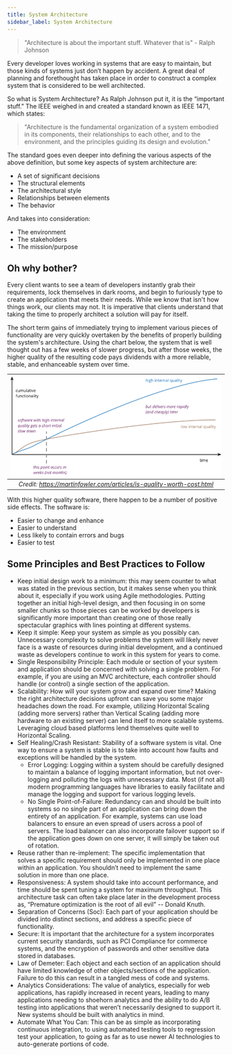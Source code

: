 ```yaml
---
title: System Architecture
sidebar_label: System Architecture
---
```


> "Architecture is about the important stuff. Whatever that is" - Ralph Johnson

Every developer loves working in systems that are easy to maintain, but those kinds of systems just don’t happen by accident. A great deal of planning and forethought has taken place in order to construct a complex system that is considered to be well architected.

So what is System Architecture? As Ralph Johnson put it, it is the “important stuff.” The IEEE weighed in and created a standard known as IEEE 1471, which states:

> "Architecture is the fundamental organization of a system embodied in its components, their relationships to each other, and to the environment, and the principles guiding its design and evolution."

The standard goes even deeper into defining the various aspects of the above definition, but some key aspects of system architecture are:

- A set of significant decisions
- The structural elements
- The architectural style
- Relationships between elements
- The behavior

And takes into consideration:

- The environment
- The stakeholders
- The mission/purpose

## Oh why bother?

Every client wants to see a team of developers instantly grab their requirements, lock themselves in dark rooms, and begin to furiously type to create an application that meets their needs. While we know that isn't how things work, our clients may not. It is imperative that clients understand that taking the time to properly architect a solution will pay for itself.

The short term gains of immediately trying to implement various pieces of functionality are very quickly overtaken by the benefits of properly building the system's architecture. Using the chart below, the system that is well thought out has a few weeks of slower progress, but after those weeks, the higher quality of the resulting code pays dividends with a more reliable, stable, and enhanceable system over time.

| ![](assets/development/system-architecture/quality-over-time.png) |
|:--:|
| *Credit: <https://martinfowler.com/articles/is-quality-worth-cost.html>* |

With this higher quality software, there happen to be a number of positive side effects. The software is:

- Easier to change and enhance
- Easier to understand
- Less likely to contain errors and bugs
- Easier to test

## Some Principles and Best Practices to Follow

- Keep initial design work to a minimum: this may seem counter to what was stated in the previous section, but it makes sense when you think about it, especially if you work using Agile methodologies. Putting together an initial high-level design, and then focusing in on some smaller chunks so those pieces can be worked by developers is significantly more important than creating one of those really spectacular graphics with lines pointing at different systems.
- Keep it simple: Keep your system as simple as you possibly can. Unnecessary complexity to solve problems the system will likely never face is a waste of resources during initial development, and a continued waste as developers continue to work in this system for years to come.
- Single Responsibility Principle: Each module or section of your system and application should be concerned with solving a single problem. For example, if you are using an MVC architecture, each controller should handle (or control) a single section of the application.
- Scalability: How will your system grow and expand over time? Making the right architecture decisions upfront can save you some major headaches down the road. For example, utilizing Horizontal Scaling (adding more servers) rather than Vertical Scaling (adding more hardware to an existing server) can lend itself to more scalable systems. Leveraging cloud based platforms lend themselves quite well to Horizontal Scaling.
- Self Healing/Crash Resistant: Stability of a software system is vital. One way to ensure a system is stable is to take into account how faults and exceptions will be handled by the system.
    - Error Logging: Logging within a system should be carefully designed to maintain a balance of logging important information, but not over-logging and polluting the logs with unnecessary data. Most (if not all) modern programming languages have libraries to easily facilitate and manage the logging and support for various logging levels.
    - No Single Point-of-Failure: Redundancy can and should be built into systems so no single part of an application can bring down the entirety of an application. For example, systems can use load balancers to ensure an even spread of users across a pool of servers. The load balancer can also incorporate failover support so if the application goes down on one server, it will simply be taken out of rotation.
- Reuse rather than re-implement: The specific implementation that solves a specific requirement should only be implemented in one place within an application. You shouldn’t need to implement the same solution in more than one place.
- Responsiveness: A system should take into account performance, and time should be spent tuning a system for maximum throughput. This architecture task can often take place later in the development process as, “Premature optimization is the root of all evil” -- Donald Knuth.
- Separation of Concerns (Soc): Each part of your application should be divided into distinct sections, and address a specific piece of functionality.
- Secure: It is important that the architecture for a system incorporates current security standards, such as PCI Compliance for commerce systems, and the encryption of passwords and other sensitive data stored in databases.
- Law of Demeter: Each object and each section of an application should have limited knowledge of other objects/sections of the application. Failure to do this can result in a tangled mess of code and systems.
- Analytics Considerations: The value of analytics, especially for web applications, has rapidly increased in recent years, leading to many applications needing to shoehorn analytics and the ability to do A/B testing into applications that weren’t necessarily designed to support it. New systems should be built with analytics in mind.
- Automate What You Can: This can be as simple as incorporating continuous integration, to using automated testing tools to regression test your application, to going as far as to use newer AI technologies to auto-generate portions of code.
